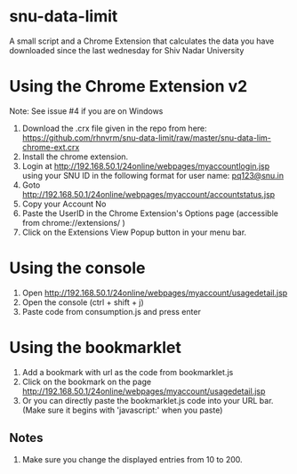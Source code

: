 # snu-data-limit
A small script and a Chrome Extension that calculates the data you have downloaded since the last wednesday for Shiv Nadar University

# Using the Chrome Extension v2
Note: See issue #4 if you are on Windows
1. Download the .crx file given in the repo from here: https://github.com/rhnvrm/snu-data-limit/raw/master/snu-data-lim-chrome-ext.crx
2. Install the chrome extension.
3. Login at http://192.168.50.1/24online/webpages/myaccountlogin.jsp using your SNU ID in the following format for user name: pq123@snu.in 
4. Goto http://192.168.50.1/24online/webpages/myaccount/accountstatus.jsp
5. Copy your Account No 
3. Paste the UserID in the Chrome Extension's Options page (accessible from chrome://extensions/ )
4. Click on the Extensions View Popup button in your menu bar.

# Using the console
1. Open http://192.168.50.1/24online/webpages/myaccount/usagedetail.jsp
2. Open the console (ctrl + shift + j)
3. Paste code from consumption.js and press enter



# Using the bookmarklet
1. Add a bookmark with url as the code from bookmarklet.js
2. Click on the bookmark on the page http://192.168.50.1/24online/webpages/myaccount/usagedetail.jsp
3. Or you can directly paste the bookmarklet.js code into your URL bar. (Make sure it begins with 'javascript:' when you paste)

## Notes
1. Make sure you change the displayed entries from 10 to 200.
